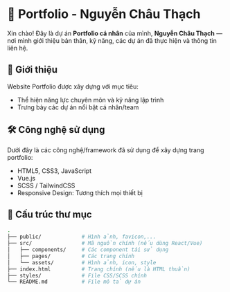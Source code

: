 # 🌟 Portfolio - Nguyễn Châu Thạch

Xin chào! Đây là dự án **Portfolio cá nhân** của mình, **Nguyễn Châu Thạch** — nơi mình giới thiệu bản thân, kỹ năng, các dự án đã thực hiện và thông tin liên hệ.

## 🚀 Giới thiệu

Website Portfolio được xây dựng với mục tiêu:

- Thể hiện năng lực chuyên môn và kỹ năng lập trình
- Trưng bày các dự án nổi bật cá nhân/team

## 🛠️ Công nghệ sử dụng

Dưới đây là các công nghệ/framework đã sử dụng để xây dựng trang portfolio:

- HTML5, CSS3, JavaScript
- Vue.js
- SCSS / TailwindCSS
- Responsive Design: Tương thích mọi thiết bị

## 📁 Cấu trúc thư mục

```bash
.
├── public/             # Hình ảnh, favicon,...
├── src/                # Mã nguồn chính (nếu dùng React/Vue)
│   ├── components/     # Các component tái sử dụng
│   ├── pages/          # Các trang chính
│   └── assets/         # Hình ảnh, icon, style
├── index.html          # Trang chính (nếu là HTML thuần)
├── styles/             # File CSS/SCSS chính
└── README.md           # File mô tả dự án
```
